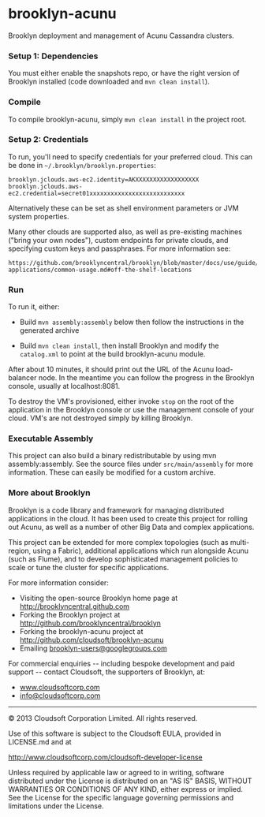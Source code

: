 brooklyn-acunu
==============

Brooklyn deployment and management of Acunu Cassandra clusters.


### Setup 1:  Dependencies

You must either enable the snapshots repo, or have the right version of 
Brooklyn installed (code downloaded and `mvn clean install`).


### Compile

To compile brooklyn-acunu, simply `mvn clean install` in the project root.


### Setup 2:  Credentials

To run, you'll need to specify credentials for your preferred cloud.  This can be done 
in `~/.brooklyn/brooklyn.properties`:

    brooklyn.jclouds.aws-ec2.identity=AKXXXXXXXXXXXXXXXXXX
    brooklyn.jclouds.aws-ec2.credential=secret01xxxxxxxxxxxxxxxxxxxxxxxxxxx

Alternatively these can be set as shell environment parameters or JVM system properties.

Many other clouds are supported also, as well as pre-existing machines ("bring your own nodes"),
custom endpoints for private clouds, and specifying custom keys and passphrases.
For more information see:

    https://github.com/brooklyncentral/brooklyn/blob/master/docs/use/guide/defining-applications/common-usage.md#off-the-shelf-locations


### Run

To run it, either:

* Build `mvn assembly:assembly` below then follow the instructions in the generated archive

* Build `mvn clean install`, then install Brooklyn and modify the `catalog.xml` to point
    at the build brooklyn-acunu module.

After about 10 minutes, it should print out the URL of the Acunu load-balancer node.
In the meantime you can follow the progress in the Brooklyn console, usually at localhost:8081.  

To destroy the VM's provisioned, either invoke `stop` on the root of the
application in the Brooklyn console or use the management console of your
cloud.  VM's are not destroyed simply by killing Brooklyn.


### Executable Assembly

This project can also build a binary redistributable by using mvn assembly:assembly.
See the source files under `src/main/assembly` for more information.  These can 
easily be modified for a custom archive.


### More about Brooklyn

Brooklyn is a code library and framework for managing distributed applications
in the cloud.  It has been used to create this project for rolling out Acunu,
as well as a number of other Big Data and complex applications.

This project can be extended for more complex topologies (such as multi-region, using a Fabric), 
additional applications which run alongside Acunu (such as Flume), and to develop 
sophisticated management policies to scale or tune the cluster for specific applications.

For more information consider:

* Visiting the open-source Brooklyn home page at  http://brooklyncentral.github.com
* Forking the Brooklyn project at  http://github.com/brooklyncentral/brooklyn
* Forking the brooklyn-acunu project at  http://github.com/cloudsoft/brooklyn-acunu
* Emailing  brooklyn-users@googlegroups.com 

For commercial enquiries -- including bespoke development and paid support --
contact Cloudsoft, the supporters of Brooklyn, at:

* www.cloudsoftcorp.com
* info@cloudsoftcorp.com

---

&copy; 2013 Cloudsoft Corporation Limited. All rights reserved.

Use of this software is subject to the Cloudsoft EULA, provided in LICENSE.md and at

http://www.cloudsoftcorp.com/cloudsoft-developer-license

Unless required by applicable law or agreed to in writing, software distributed under the License is distributed on an "AS IS" BASIS, WITHOUT WARRANTIES OR CONDITIONS OF ANY KIND, either express or implied. See the License for the specific language governing permissions and limitations under the License.
